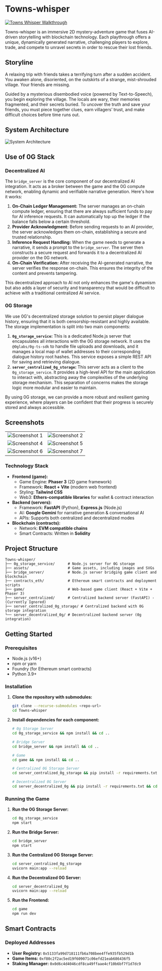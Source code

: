 # Towns-whisper

[![Towns Whisper Walkthrough](assets/screenshots/Screenshot%202025-10-05%20215017.png)](assets/towns_whisper_walkthrough.mp4)

Towns-whisper is an immersive 2D mystery-adventure game that fuses AI-driven storytelling with blockchain technology. Each playthrough offers a unique, dynamically generated narrative, challenging players to explore, trade, and compete to unravel secrets in order to rescue their lost friends.

## Storyline

A relaxing trip with friends takes a terrifying turn after a sudden accident. You awaken alone, disoriented, on the outskirts of a strange, mist-shrouded village. Your friends are missing.

Guided by a mysterious disembodied voice (powered by Text-to-Speech), you begin exploring the village. The locals are wary, their memories fragmented, and their secrets buried. To uncover the truth and save your friends, you must piece together clues, earn villagers’ trust, and make difficult choices before time runs out.

## System Architecture

![System Architecture](assets/towns_whispers_flow.svg)

## Use of 0G Stack

### Decentralized AI

The `bridge_server` is the core component of our decentralized AI integration. It acts as a broker between the game and the 0G compute network, enabling dynamic and verifiable narrative generation. Here's how it works:

1.  **On-Chain Ledger Management:** The server manages an on-chain compute ledger, ensuring that there are always sufficient funds to pay for AI inference requests. It can automatically top up the ledger if the balance falls below a certain threshold.
2.  **Provider Acknowledgment:** Before sending requests to an AI provider, the server acknowledges them on-chain, establishing a secure and trusted relationship.
3.  **Inference Request Handling:** When the game needs to generate a narrative, it sends a prompt to the `bridge_server`. The server then constructs a secure request and forwards it to a decentralized AI provider on the 0G network.
4.  **On-Chain Verification:** After receiving the AI-generated narrative, the server verifies the response on-chain. This ensures the integrity of the content and prevents tampering.

This decentralized approach to AI not only enhances the game's dynamism but also adds a layer of security and transparency that would be difficult to achieve with a traditional centralized AI service.

### 0G Storage

We use 0G's decentralized storage solution to persist player dialogue history, ensuring that it is both censorship-resistant and highly available. The storage implementation is split into two main components:

1.  **`0g_storage_service`:** This is a dedicated Node.js server that encapsulates all interactions with the 0G storage network. It uses the `@0glabs/0g-ts-sdk` to handle file uploads and downloads, and it manages a local map of wallet addresses to their corresponding dialogue history root hashes. This service exposes a simple REST API for saving and retrieving dialogue.
2.  **`server_centralized_0g_storage`:** This server acts as a client to the `0g_storage_service`. It provides a high-level API for the main application to interact with, abstracting away the complexities of the underlying storage mechanism. This separation of concerns makes the storage logic more modular and easier to maintain.

By using 0G storage, we can provide a more robust and resilient gaming experience, where players can be confident that their progress is securely stored and always accessible.

## Screenshots

|                                       |                                       |
| ------------------------------------- | ------------------------------------- |
| ![Screenshot 1](assets/screenshots/Screenshot%202025-10-05%20215017.png) | ![Screenshot 2](assets/screenshots/Screenshot%202025-10-05%20215028.png) |
| ![Screenshot 4](assets/screenshots/Screenshot%202025-10-05%20215101.png) | ![Screenshot 5](assets/screenshots/Screenshot%202025-10-05%20215135.png) |
| ![Screenshot 6](assets/screenshots/Screenshot%202025-10-05%20215151.png) | ![Screenshot 7](assets/screenshots/Screenshot%202025-10-05%20215157.png) |

### Technology Stack

*   **Frontend (game):**
    *   Game Engine: **Phaser 3** (2D game framework)
    *   Framework: **React + Vite** (modern web frontend)
    *   Styling: **Tailwind CSS**
    *   Web3: **Ethers-compatible libraries** for wallet & contract interaction
*   **Backend (servers):**
    *   Framework: **FastAPI** (Python), **Express.js** (Node.js)
    *   AI: **Google Gemini** for narrative generation & conversational AI
    *   APIs: Supports both centralized and decentralized modes
*   **Blockchain (contracts):**
    *   Network: **EVM compatible chains**
    *   Smart Contracts: Written in **Solidity**

## Project Structure

```
Towns-whisper/
├── 0g_storage_service/      # Node.js server for 0G storage
├── assets/                  # Game assets, including images and SVGs
├── bridge_server/           # Node.js server bridging game client and blockchain
├── contracts_eth/           # Ethereum smart contracts and deployment scripts
├── game/                    # Web-based game client (React + Vite + Phaser 3)
├── server_centralized/      # Centralized backend server (FastAPI) - (Currently Ignored)
├── server_centralized_0g_storage/ # Centralized backend with 0G storage integration
└── server_decentralized_0g/ # Decentralized backend server (0g integration)
```

## Getting Started

### Prerequisites

*   Node.js (v16+)
*   npm or yarn
*   Foundry (for Ethereum smart contracts)
*   Python 3.9+

### Installation

1.  **Clone the repository with submodules:**
    ```bash
    git clone --recurse-submodules <repo-url>
    cd Towns-whisper
    ```

2.  **Install dependencies for each component:**
    ```bash
    # 0g Storage Server
    cd 0g_storage_service && npm install && cd ..

    # Bridge Server
    cd bridge_server && npm install && cd ..

    # Game
    cd game && npm install && cd ..

    # Centralized 0G Storage Server
    cd server_centralized_0g_storage && pip install -r requirements.txt && cd ..

    # Decentralized 0G Server
    cd server_decentralized_0g && pip install -r requirements.txt && cd ..
    ```

### Running the Game

1.  **Run the 0G Storage Server:**
    ```bash
    cd 0g_storage_service
    npm start
    ```

2.  **Run the Bridge Server:**
    ```bash
    cd bridge_server
    npm start
    ```

3.  **Run the Centralized 0G Storage Server:**
    ```bash
    cd server_centralized_0g_storage
    uvicorn main:app --reload
    ```

4.  **Run the Decentralized 0G Server:**
    ```bash
    cd server_decentralized_0g
    uvicorn main:app --reload
    ```

5.  **Run the Frontend:**
    ```bash
    cd game
    npm run dev
    ```

## Smart Contracts

### Deployed Addresses

*   **User Registry:** `0x5133fa99d718111fb6a708bee4ffe935fb529d1b`
*   **Game Items:** `0xf80c2f2ac5ed19f609071c06efd21eab686436f5`
*   **Staking Manager:** `0x0d6c4d4046cdf8ca49ffaae4cf10b6bf7f1d7dc9`
